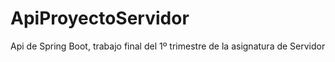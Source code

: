 # ApiProyectoServidor
Api de Spring Boot, trabajo final del 1º trimestre de la asignatura de Servidor
